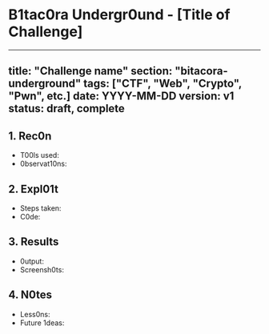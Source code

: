 # B1tac0ra Undergr0und - [Title of Challenge]

---
title: "Challenge name"
section: "bitacora-underground"
tags: ["CTF", "Web", "Crypto", "Pwn", etc.]
date: YYYY-MM-DD
version: v1
status: draft, complete
---

## 1. Rec0n
- T00ls used:
- 0bservat10ns:

## 2. Expl01t
- Steps taken:
- C0de:

## 3. Results
- 0utput:
- Screensh0ts:

## 4. N0tes
- Less0ns:
- Future 1deas: 